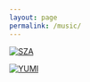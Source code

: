 ```yaml
---
layout: page
permalink: /music/
---
```


[![SZA](https://www.ekr.blog/images/sza.png)](https://www.ekr.blog/music/sza.mp3)

[![YUMI](https://www.ekr.blog/images/yumi.png)](https://www.ekr.blog/music/yumi.mp3)

